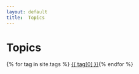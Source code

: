 ```yaml
---
layout: default
title:  Topics
---
```


# Topics
{% for tag in site.tags
  %} <a class="topic-link" href="/topics/{{ tag[0] | downcase }}">{{ tag[0] }}</a>{% endfor %}
